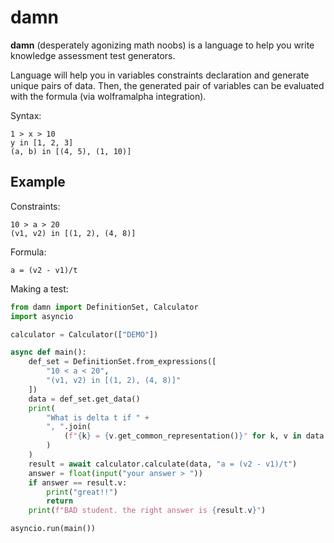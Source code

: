 # damn

**damn** (desperately agonizing math noobs) is a language to help you write knowledge assessment test generators.

Language will help you in variables constraints declaration and generate unique pairs of data. Then, the generated pair of variables can be evaluated with the formula (via wolframalpha integration).

Syntax:

```damn
1 > x > 10
y in [1, 2, 3]
(a, b) in [(4, 5), (1, 10)]
```

## Example

Constraints:

```damn
10 > a > 20
(v1, v2) in [(1, 2), (4, 8)]
```

Formula:

```damn
a = (v2 - v1)/t
```

Making a test:

```python
from damn import DefinitionSet, Calculator
import asyncio

calculator = Calculator(["DEMO"])

async def main():
    def_set = DefinitionSet.from_expressions([
        "10 < a < 20", 
        "(v1, v2) in [(1, 2), (4, 8)]"
    ])
    data = def_set.get_data()
    print(
        "What is delta t if " + 
        ", ".join(
            (f"{k} = {v.get_common_representation()}" for k, v in data.items())
        )
    )
    result = await calculator.calculate(data, "a = (v2 - v1)/t")
    answer = float(input("your answer > "))
    if answer == result.v:
        print("great!!")
        return
    print(f"BAD student. the right answer is {result.v}")

asyncio.run(main())
```